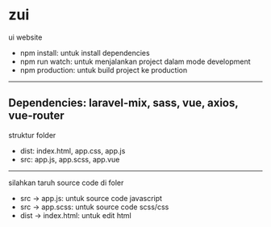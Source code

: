# zui
ui website

- npm install: untuk install dependencies
- npm run watch: untuk menjalankan project dalam mode development
- npm production: untuk build project ke production
--------------------------------------------------------------
Dependencies: laravel-mix, sass, vue, axios, vue-router
--------------------------------------------------------------
struktur folder
- dist: index.html, app.css, app.js 
- src: app.js, app.scss, app.vue
-------------------------------------------------------------
silahkan taruh source code di foler
- src -> app.js: untuk source code javascript
- src -> app.scss: untuk source code scss/css
- dist -> index.html: untuk edit html
